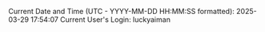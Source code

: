 Current Date and Time (UTC - YYYY-MM-DD HH:MM:SS formatted): 2025-03-29 17:54:07
Current User's Login: luckyaiman
